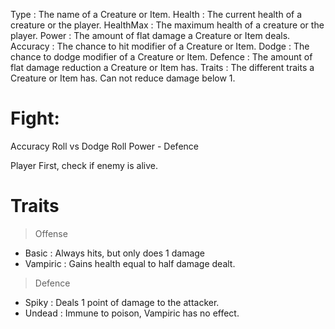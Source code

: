Type        :       The name of a Creature or Item.
Health      :       The current health of a creature or the player.
HealthMax   :       The maximum health of a creature or the player.
Power       :       The amount of flat damage a Creature or Item deals.
Accuracy    :       The chance to hit modifier of a Creature or Item.
Dodge       :       The chance to dodge modifier of a Creature or Item.
Defence     :       The amount of flat damage reduction a Creature or Item has.
Traits      :       The different traits a Creature or Item has. Can not reduce damage below 1.


# Fight: 

Accuracy Roll vs Dodge Roll
Power - Defence

Player First, check if enemy is alive.


# Traits
> Offense
- Basic : Always hits, but only does 1 damage
- Vampiric : Gains health equal to half damage dealt.
> Defence
- Spiky : Deals 1 point of damage to the attacker.
- Undead : Immune to poison, Vampiric has no effect.